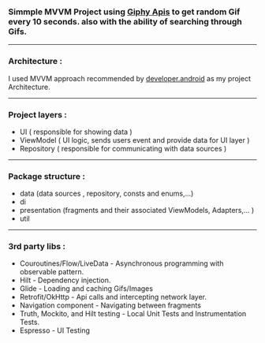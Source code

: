 ### Simmple MVVM Project using [Giphy Apis](https://developers.giphy.com/) to get random Gif every 10 seconds. also with the ability of searching through Gifs.

---------------------------------------------------------------------

### Architecture :
I used MVVM approach recommended by [developer.android](https://developer.android.com/jetpack/guide) as my project Architecture.

------------------------------------------------------------------------

### Project layers :

+ UI ( responsible for showing data )
+ ViewModel ( UI logic, sends users event and provide data for UI layer )
+ Repository ( responsible for communicating with data sources )

---------------------------------------------------------------------

### Package structure :

+ data (data sources , repository, consts and enums,...)
+ di
+ presentation (fragments and their associated ViewModels, Adapters,... )
+ util

-------------------------------------------------------------------------

### 3rd party libs :
+ Couroutines/Flow/LiveData - Asynchronous programming with observable pattern.
+ Hilt - Dependency injection.
+ Glide - Loading and caching Gifs/Images
+ Retrofit/OkHttp - Api calls and intercepting network layer.
+ Navigation component - Navigating between fragments
+ Truth, Mockito, and Hilt testing - Local Unit Tests and Instrumentation Tests.
+ Espresso - UI Testing
